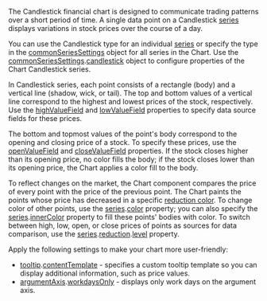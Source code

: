 The Candlestick financial chart is designed to communicate trading patterns over a short period of time. A single data point on a Candlestick [series](/Documentation/ApiReference/UI_Components/dxChart/Configuration/series/#type) displays variations in stock prices over the course of a day.
<!--split-->

You can use the Candlestick type for an individual [series](/Documentation/ApiReference/UI_Components/dxChart/Configuration/series/) or specify the type in the [commonSeriesSettings](/Documentation/ApiReference/UI_Components/dxChart/Configuration/commonSeriesSettings/) object for all series in the Chart. Use the [commonSeriesSettings](/Documentation/ApiReference/UI_Components/dxChart/Configuration/commonSeriesSettings/).[candlestick](/Documentation/ApiReference/UI_Components/dxChart/Series_Types/CandleStickSeries/) object to configure properties of the Chart Candlestick series.

In Candlestick series, each point consists of a rectangle (body) and a vertical line (shadow, wick, or tail). The top and bottom values of a vertical line correspond to the highest and lowest prices of the stock, respectively. Use the [highValueField](/Documentation/ApiReference/UI_Components/dxChart/Configuration/series/#highValueField) and [lowValueField](/Documentation/ApiReference/UI_Components/dxChart/Configuration/series/#lowValueField) properties to specify data source fields for these prices.

The bottom and topmost values of the point's body correspond to the opening and closing price of a stock. To specify these prices, use the [openValueField](/Documentation/ApiReference/UI_Components/dxChart/Configuration/series/#openValueField) and [closeValueField](/Documentation/ApiReference/UI_Components/dxChart/Configuration/series/#closeValueField) properties. If the stock closes higher than its opening price, no color fills the body; if the stock closes lower than its opening price, the Chart applies a color fill to the body.

To reflect changes on the market, the Chart component compares the price of every point with the price of the previous point. The Chart paints the points whose price has decreased in a specific [reduction color](/Documentation/ApiReference/UI_Components/dxChart/Configuration/series/reduction/#color). To change color of other points, use the [series](/Documentation/ApiReference/UI_Components/dxChart/Configuration/series/).[color](/Documentation/ApiReference/UI_Components/dxChart/Series_Types/CandleStickSeries/#color) property; you can also specify the [series](/Documentation/ApiReference/UI_Components/dxChart/Configuration/series/).[innerColor](/Documentation/ApiReference/UI_Components/dxChart/Configuration/series/#innerColor) property to fill these points' bodies with color. To switch between high, low, open, or close prices of points as sources for data comparison, use the [series](/Documentation/ApiReference/UI_Components/dxChart/Configuration/series/).[reduction](/Documentation/ApiReference/UI_Components/dxChart/Configuration/series/reduction/).[level](/Documentation/ApiReference/UI_Components/dxChart/Configuration/series/reduction/#level) property.

Apply the following settings to make your chart more user-friendly:

- [tooltip](/Documentation/ApiReference/UI_Components/dxChart/Configuration/tooltip/).[contentTemplate](/Documentation/ApiReference/UI_Components/dxChart/Configuration/tooltip/#contentTemplate) - specifies a custom tooltip template so you can display additional information, such as price values. 
- [argumentAxis](/Documentation/ApiReference/UI_Components/dxChart/Configuration/argumentAxis/).[workdaysOnly](/Documentation/ApiReference/UI_Components/dxChart/Configuration/argumentAxis/#workdaysOnly) - displays only work days on the argument axis.

